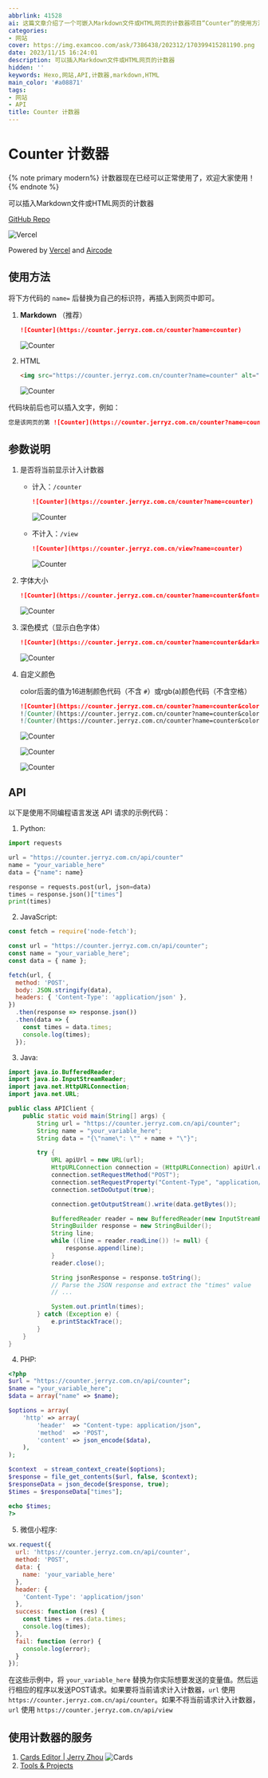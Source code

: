 ```yaml
---
abbrlink: 41528
ai: 这篇文章介绍了一个可嵌入Markdown文件或HTML网页的计数器项目“Counter”的使用方法与部署步骤。Counter项目托管在GitHub，支持通过URL参数自定义显示效果，如是否计入计数、字体大小、深色模式以及字体颜色等。文章还提供了使用不同编程语言发送API请求的示例代码，包括Python、JavaScript、Java、PHP、微信小程序，方便用户实现更复杂的功能。最后，文章说明了如何将项目部署到AirCode和Vercel平台上。
categories:
- 网站
cover: https://img.examcoo.com/ask/7386438/202312/170399415281190.png
date: 2023/11/15 16:24:01
description: 可以插入Markdown文件或HTML网页的计数器
hidden: ''
keywords: Hexo,网站,API,计数器,markdown,HTML
main_color: '#a08871'
tags:
- 网站
- API
title: Counter 计数器
---
```

# Counter 计数器

{% note primary modern%} 
计数器现在已经可以正常使用了，欢迎大家使用！
{% endnote %}

可以插入Markdown文件或HTML网页的计数器

[GitHub Repo](https://github.com/YangguangZhou/Counter)

![Vercel](https://vercel.jerryz.com.cn/api/YangguangZhou/Counter)

Powered by [Vercel](https://vercel.com/) and [Aircode](https://aircode.io/)

## 使用方法

将下方代码的 `name=` 后替换为自己的标识符，再插入到网页中即可。

1. **Markdown** （推荐）

   ```markdown
   ![Counter](https://counter.jerryz.com.cn/counter?name=counter)
   ```

   ![Counter](https://counter.jerryz.com.cn/counter?name=counter)
2. HTML

   ```html
   <img src="https://counter.jerryz.com.cn/counter?name=counter" alt="Counter">
   ```

   <img src="https://counter.jerryz.com.cn/counter?name=counter" alt="Counter">

代码块前后也可以插入文字，例如：

```markdown
您是该网页的第 ![Counter](https://counter.jerryz.com.cn/counter?name=counter) 位访客。
```

## 参数说明

1. 是否将当前显示计入计数器

   - 计入：`/counter`

     ```markdown
     ![Counter](https://counter.jerryz.com.cn/counter?name=counter)
     ```

     ![Counter](https://counter.jerryz.com.cn/counter?name=counter)
   - 不计入：`/view`

     ```markdown
     ![Counter](https://counter.jerryz.com.cn/view?name=counter)
     ```

     ![Counter](https://counter.jerryz.com.cn/view?name=counter)
2. 字体大小

   ```markdown
   ![Counter](https://counter.jerryz.com.cn/counter?name=counter&font=20)
   ```

   ![Counter](https://counter.jerryz.com.cn/counter?name=counter&font=20)
3. 深色模式（显示白色字体）

   ```markdown
   ![Counter](https://counter.jerryz.com.cn/counter?name=counter&dark=1)
   ```

   ![Counter](https://counter.jerryz.com.cn/counter?name=counter&dark=1)
4. 自定义颜色

   color后面的值为16进制颜色代码（不含 `#`）或rgb(a)颜色代码（不含空格）

   ```markdown
   ![Counter](https://counter.jerryz.com.cn/counter?name=counter&color=279cff)
   ![Counter](https://counter.jerryz.com.cn/counter?name=counter&color=rgb(136,136,255))
   ![Counter](https://counter.jerryz.com.cn/counter?name=counter&color=rgba(0,0,0,0.5))
   ```

   ![Counter](https://counter.jerryz.com.cn/counter?name=counter&color=279cff)

   ![Counter](https://counter.jerryz.com.cn/counter?name=counter&color=rgb(136,136,255))

   ![Counter](https://counter.jerryz.com.cn/counter?name=counter&color=rgba(0,0,0,0.5))

## API

以下是使用不同编程语言发送 API 请求的示例代码：

1. Python:

```python
import requests

url = "https://counter.jerryz.com.cn/api/counter"
name = "your_variable_here"
data = {"name": name}

response = requests.post(url, json=data)
times = response.json()["times"]
print(times)
```

2. JavaScript:

```javascript
const fetch = require('node-fetch');

const url = "https://counter.jerryz.com.cn/api/counter";
const name = "your_variable_here";
const data = { name };

fetch(url, {
  method: 'POST',
  body: JSON.stringify(data),
  headers: { 'Content-Type': 'application/json' },
})
  .then(response => response.json())
  .then(data => {
    const times = data.times;
    console.log(times);
  });
```

3. Java:

```java
import java.io.BufferedReader;
import java.io.InputStreamReader;
import java.net.HttpURLConnection;
import java.net.URL;

public class APIClient {
    public static void main(String[] args) {
        String url = "https://counter.jerryz.com.cn/api/counter";
        String name = "your_variable_here";
        String data = "{\"name\": \"" + name + "\"}";

        try {
            URL apiUrl = new URL(url);
            HttpURLConnection connection = (HttpURLConnection) apiUrl.openConnection();
            connection.setRequestMethod("POST");
            connection.setRequestProperty("Content-Type", "application/json");
            connection.setDoOutput(true);

            connection.getOutputStream().write(data.getBytes());

            BufferedReader reader = new BufferedReader(new InputStreamReader(connection.getInputStream()));
            StringBuilder response = new StringBuilder();
            String line;
            while ((line = reader.readLine()) != null) {
                response.append(line);
            }
            reader.close();

            String jsonResponse = response.toString();
            // Parse the JSON response and extract the "times" value
            // ...

            System.out.println(times);
        } catch (Exception e) {
            e.printStackTrace();
        }
    }
}
```

4. PHP:

```php
<?php
$url = "https://counter.jerryz.com.cn/api/counter";
$name = "your_variable_here";
$data = array("name" => $name);

$options = array(
    'http' => array(
        'header'  => "Content-type: application/json",
        'method'  => 'POST',
        'content' => json_encode($data),
    ),
);

$context  = stream_context_create($options);
$response = file_get_contents($url, false, $context);
$responseData = json_decode($response, true);
$times = $responseData["times"];

echo $times;
?>
```

5. 微信小程序:

```javascript
wx.request({
  url: 'https://counter.jerryz.com.cn/api/counter',
  method: 'POST',
  data: {
    name: 'your_variable_here'
  },
  header: {
    'Content-Type': 'application/json'
  },
  success: function (res) {
    const times = res.data.times;
    console.log(times);
  },
  fail: function (error) {
    console.log(error);
  }
});
```

在这些示例中，将 `your_variable_here` 替换为你实际想要发送的变量值。然后运行相应的程序以发送POST请求。如果要将当前请求计入计数器，`url` 使用 `https://counter.jerryz.com.cn/api/counter`。如果不将当前请求计入计数器，`url` 使用 `https://counter.jerryz.com.cn/api/view`

## 使用计数器的服务

1. [Cards Editor | Jerry Zhou](https://cards.jerryz.com.cn/)
  ![Cards](https://card.jerryz.com.cn/white)
2. [Tools & Projects](https://tools.jerryz.com.cn/)
